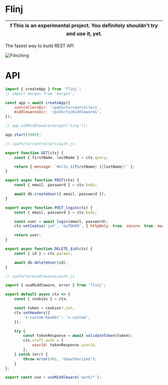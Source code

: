 # Flinj

| :exclamation: This is an experimental project. You definitely shouldn't try and use it, yet. |
| -------------------------------------------------------------------------------------------- |

The fasest way to build REST API

![Flinching](https://media.giphy.com/media/TpXiNmXLdpOaEENYci/giphy.gif)

# API

```js
import { createApp } from 'flinj';
// import morgan from 'morgan';

const app = await createApp({
	controllersDir: '/path/to/controllers',
	middlewaresDir: '/path/to/middlewares',
});

// app.addMiddleware(morgan('tiny'));

app.start(3000);
```

```js
// /path/to/controllers/auth.js

export function GET(ctx) {
	const { firstName, lastName } = ctx.query;

	return { message: `Hello ${firstName} ${lastName}!` };
}

export async function POST(ctx) {
	const { email, password } = ctx.body;

	await db.createUser({ email, password });
}

export async function POST_login(ctx) {
	const { email, password } = ctx.body;

	const user = await login(email, password);
	ctx.setCookie('jwt', 'eyTOKEN', { httpOnly: true, secure: true, maxAge: 1000 * 60 * 60 * 24 * 3 });

	return user;
}

export async function DELETE_$id(ctx) {
	const { id } = ctx.params;

	await db.deleteUser(id);
}
```

```js
// /path/to/middlewares/auth.js

import { useMiddleware, error } from 'flinj';

export default async ctx => {
	const { cookies } = ctx;

	const token = cookies?.jwt;
	ctx.setHeaders({
		'x-custom-header': 'x-custom',
	});

	try {
		const tokenResponse = await validateToken(token);
		ctx.stuff.auth = {
			userId: tokenResponse.userId,
		};
	} catch (err) {
		throw error(401, 'Unauthorized');
	}
};

export const use = useMiddleware('auth/*');
```
